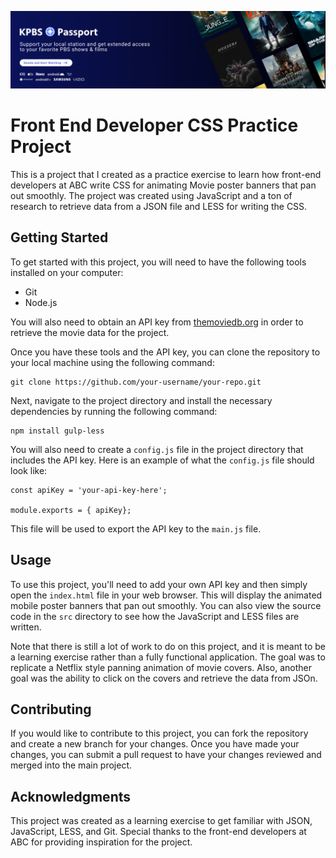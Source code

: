 ![Alt Text](screenshot.jpg)

# Front End Developer CSS Practice Project

This is a project that I created as a practice exercise to learn how front-end developers at ABC write CSS for animating Movie poster banners that pan out smoothly. The project was created using JavaScript and a ton of research to retrieve data from a JSON file and LESS for writing the CSS.

## Getting Started

To get started with this project, you will need to have the following tools installed on your computer:

- Git
- Node.js

You will also need to obtain an API key from [themoviedb.org](https://api.themoviedb.org/3) in order to retrieve the movie data for the project.

Once you have these tools and the API key, you can clone the repository to your local machine using the following command:

```
git clone https://github.com/your-username/your-repo.git
```


Next, navigate to the project directory and install the necessary dependencies by running the following command:

```
npm install gulp-less
```

You will also need to create a `config.js` file in the project directory that includes the API key. Here is an example of what the `config.js` file should look like:

```
const apiKey = 'your-api-key-here';

module.exports = { apiKey};
```


This file will be used to export the API key to the `main.js` file.

## Usage


To use this project, you'll need to add your own API key and then simply open the `index.html` file in your web browser. This will display the animated mobile poster banners that pan out smoothly. You can also view the source code in the `src` directory to see how the JavaScript and LESS files are written.

Note that there is still a lot of work to do on this project, and it is meant to be a learning exercise rather than a fully functional application.
The goal was to replicate a Netflix style panning animation of movie covers. Also, another goal was the ability to click on the covers and retrieve the data from JSOn.


## Contributing

If you would like to contribute to this project, you can fork the repository and create a new branch for your changes. Once you have made your changes, you can submit a pull request to have your changes reviewed and merged into the main project.



## Acknowledgments

This project was created as a learning exercise to get familiar with JSON, JavaScript, LESS, and Git. Special thanks to the front-end developers at ABC for providing inspiration for the project.
